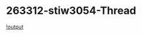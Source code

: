# 263312-stiw3054-Thread
[!output]("https://github.com/buyongtatt/263312-stiw3054-Thread/blob/main/images/MyThread.PNG")
